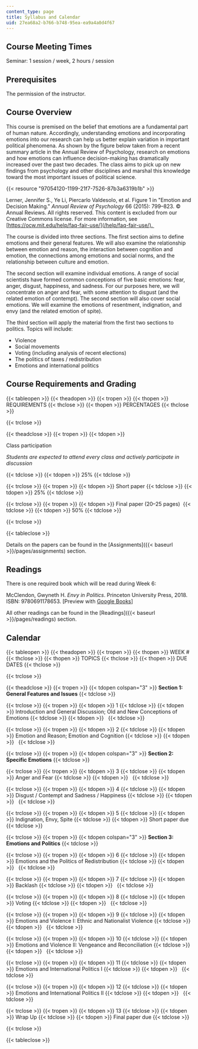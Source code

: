 ```yaml
---
content_type: page
title: Syllabus and Calendar
uid: 27ea68a2-b766-b748-95ea-ea9a4a0d4f67
---
```


Course Meeting Times
--------------------

Seminar: 1 session / week, 2 hours / session

Prerequisites
-------------

The permission of the instructor.

Course Overview
---------------

This course is premised on the belief that emotions are a fundamental part of human nature. Accordingly, understanding emotions and incorporating emotions into our research can help us better explain variation in important political phenomena. As shown by the figure below taken from a recent summary article in the Annual Review of Psychology, research on emotions and how emotions can influence decision-making has dramatically increased over the past two decades. The class aims to pick up on new findings from psychology and other disciplines and marshal this knowledge toward the most important issues of political science.

{{< resource "97054120-1199-21f7-7526-87b3a6319b1b" >}}

Lerner, Jennifer S., Ye Li, Piercarlo Valdesolo, et al. Figure 1 in "Emotion and Decision Making." _Annual Review of Psychology_ 66 (2015): 799–823. © Annual Reviews. All rights reserved. This content is excluded from our Creative Commons license. For more information, see [https://ocw.mit.edu/help/faq-fair-use/](/help/faq-fair-use/). 

The course is divided into three sections. The first section aims to define emotions and their general features. We will also examine the relationship between emotion and reason, the interaction between cognition and emotion, the connections among emotions and social norms, and the relationship between culture and emotion.

The second section will examine individual emotions. A range of social scientists have formed common conceptions of five basic emotions: fear, anger, disgust, happiness, and sadness. For our purposes here, we will concentrate on anger and fear, with some attention to disgust (and the related emotion of contempt). The second section will also cover social emotions. We will examine the emotions of resentment, indignation, and envy (and the related emotion of spite).

The third section will apply the material from the first two sections to politics. Topics will include:

*   Violence
*   Social movements
*   Voting (including analysis of recent elections)
*   The politics of taxes / redistribution
*   Emotions and international politics

Course Requirements and Grading
-------------------------------

{{< tableopen >}}
{{< theadopen >}}
{{< tropen >}}
{{< thopen >}}
REQUIREMENTS
{{< thclose >}}
{{< thopen >}}
PERCENTAGES
{{< thclose >}}

{{< trclose >}}

{{< theadclose >}}
{{< tropen >}}
{{< tdopen >}}


Class participation

_Students are expected to attend every class and actively participate in discussion_


{{< tdclose >}}
{{< tdopen >}}
25%
{{< tdclose >}}

{{< trclose >}}
{{< tropen >}}
{{< tdopen >}}
Short paper
{{< tdclose >}}
{{< tdopen >}}
25%
{{< tdclose >}}

{{< trclose >}}
{{< tropen >}}
{{< tdopen >}}
Final paper (20–25 pages) 
{{< tdclose >}}
{{< tdopen >}}
50%
{{< tdclose >}}

{{< trclose >}}

{{< tableclose >}}

Details on the papers can be found in the [Assignments]({{< baseurl >}}/pages/assignments) section.

Readings
--------

There is one required book which will be read during Week 6:

McClendon, Gwyneth H. _Envy in Politics_. Princeton University Press, 2018. ISBN: 9780691178653. \[Preview with [Google Books](https://books.google.com/books?id=zw08DwAAQBAJ&pg=PAfrontcover#v=onepage&q&f=false)\]

All other readings can be found in the [Readings]({{< baseurl >}}/pages/readings) section.

Calendar
--------

{{< tableopen >}}
{{< theadopen >}}
{{< tropen >}}
{{< thopen >}}
WEEK #
{{< thclose >}}
{{< thopen >}}
TOPICS
{{< thclose >}}
{{< thopen >}}
DUE DATES
{{< thclose >}}

{{< trclose >}}

{{< theadclose >}}
{{< tropen >}}
{{< tdopen colspan="3" >}}
**Section 1: General Features and Issues**
{{< tdclose >}}

{{< trclose >}}
{{< tropen >}}
{{< tdopen >}}
1
{{< tdclose >}}
{{< tdopen >}}
Introduction and General Discussion; Old and New Conceptions of Emotions
{{< tdclose >}}
{{< tdopen >}}
 
{{< tdclose >}}

{{< trclose >}}
{{< tropen >}}
{{< tdopen >}}
2
{{< tdclose >}}
{{< tdopen >}}
Emotion and Reason; Emotion and Cognition
{{< tdclose >}}
{{< tdopen >}}
 
{{< tdclose >}}

{{< trclose >}}
{{< tropen >}}
{{< tdopen colspan="3" >}}
**Section 2: Specific Emotions**
{{< tdclose >}}

{{< trclose >}}
{{< tropen >}}
{{< tdopen >}}
3
{{< tdclose >}}
{{< tdopen >}}
Anger and Fear
{{< tdclose >}}
{{< tdopen >}}
 
{{< tdclose >}}

{{< trclose >}}
{{< tropen >}}
{{< tdopen >}}
4
{{< tdclose >}}
{{< tdopen >}}
Disgust / Contempt and Sadness / Happiness
{{< tdclose >}}
{{< tdopen >}}
 
{{< tdclose >}}

{{< trclose >}}
{{< tropen >}}
{{< tdopen >}}
5
{{< tdclose >}}
{{< tdopen >}}
Indignation, Envy, Spite
{{< tdclose >}}
{{< tdopen >}}
Short paper due
{{< tdclose >}}

{{< trclose >}}
{{< tropen >}}
{{< tdopen colspan="3" >}}
**Section 3: Emotions and Politics**
{{< tdclose >}}

{{< trclose >}}
{{< tropen >}}
{{< tdopen >}}
6
{{< tdclose >}}
{{< tdopen >}}
Emotions and the Politics of Redistribution
{{< tdclose >}}
{{< tdopen >}}
 
{{< tdclose >}}

{{< trclose >}}
{{< tropen >}}
{{< tdopen >}}
7
{{< tdclose >}}
{{< tdopen >}}
Backlash
{{< tdclose >}}
{{< tdopen >}}
 
{{< tdclose >}}

{{< trclose >}}
{{< tropen >}}
{{< tdopen >}}
8
{{< tdclose >}}
{{< tdopen >}}
Voting
{{< tdclose >}}
{{< tdopen >}}
 
{{< tdclose >}}

{{< trclose >}}
{{< tropen >}}
{{< tdopen >}}
9
{{< tdclose >}}
{{< tdopen >}}
Emotions and Violence I: Ethnic and Nationalist Violence
{{< tdclose >}}
{{< tdopen >}}
 
{{< tdclose >}}

{{< trclose >}}
{{< tropen >}}
{{< tdopen >}}
10
{{< tdclose >}}
{{< tdopen >}}
Emotions and Violence II: Vengeance and Reconciliation
{{< tdclose >}}
{{< tdopen >}}
 
{{< tdclose >}}

{{< trclose >}}
{{< tropen >}}
{{< tdopen >}}
11
{{< tdclose >}}
{{< tdopen >}}
Emotions and International Politics I
{{< tdclose >}}
{{< tdopen >}}
 
{{< tdclose >}}

{{< trclose >}}
{{< tropen >}}
{{< tdopen >}}
12
{{< tdclose >}}
{{< tdopen >}}
Emotions and International Politics II
{{< tdclose >}}
{{< tdopen >}}
 
{{< tdclose >}}

{{< trclose >}}
{{< tropen >}}
{{< tdopen >}}
13
{{< tdclose >}}
{{< tdopen >}}
Wrap Up
{{< tdclose >}}
{{< tdopen >}}
Final paper due
{{< tdclose >}}

{{< trclose >}}

{{< tableclose >}}